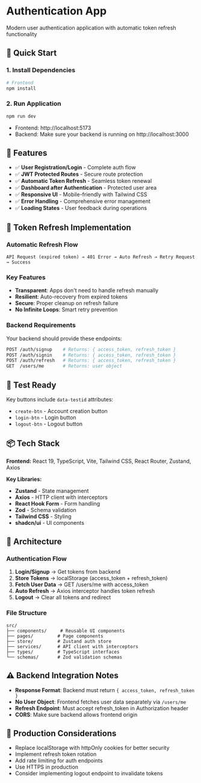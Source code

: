 # Authentication App

Modern user authentication application with automatic token refresh functionality

## 🚀 Quick Start

### 1. Install Dependencies

```bash
# Frontend
npm install

```

### 2. Run Application

```bash
npm run dev
```

- Frontend: http://localhost:5173
- Backend: Make sure your backend is running on http://localhost:3000

## 📱 Features

- ✅ **User Registration/Login** - Complete auth flow
- ✅ **JWT Protected Routes** - Secure route protection
- ✅ **Automatic Token Refresh** - Seamless token renewal
- ✅ **Dashboard after Authentication** - Protected user area
- ✅ **Responsive UI** - Mobile-friendly with Tailwind CSS
- ✅ **Error Handling** - Comprehensive error management
- ✅ **Loading States** - User feedback during operations

## 🔄 Token Refresh Implementation

### Automatic Refresh Flow

```
API Request (expired token) → 401 Error → Auto Refresh → Retry Request → Success
```

### Key Features

- **Transparent**: Apps don't need to handle refresh manually
- **Resilient**: Auto-recovery from expired tokens
- **Secure**: Proper cleanup on refresh failure
- **No Infinite Loops**: Smart retry prevention

### Backend Requirements

Your backend should provide these endpoints:

```bash
POST /auth/signup    # Returns: { access_token, refresh_token }
POST /auth/signin    # Returns: { access_token, refresh_token }
POST /auth/refresh   # Returns: { access_token, refresh_token }
GET  /users/me       # Returns: user object
```

## 🧪 Test Ready

Key buttons include `data-testid` attributes:

- `create-btn` - Account creation button
- `login-btn` - Login button
- `logout-btn` - Logout button

## 📦 Tech Stack

**Frontend:** React 19, TypeScript, Vite, Tailwind CSS, React Router, Zustand, Axios

**Key Libraries:**

- **Zustand** - State management
- **Axios** - HTTP client with interceptors
- **React Hook Form** - Form handling
- **Zod** - Schema validation
- **Tailwind CSS** - Styling
- **shadcn/ui** - UI components

## 🔧 Architecture

### Authentication Flow

1. **Login/Signup** → Get tokens from backend
2. **Store Tokens** → localStorage (access_token + refresh_token)
3. **Fetch User Data** → GET /users/me with access_token
4. **Auto Refresh** → Axios interceptor handles token refresh
5. **Logout** → Clear all tokens and redirect

### File Structure

```
src/
├── components/     # Reusable UI components
├── pages/         # Page components
├── store/         # Zustand auth store
├── services/      # API client with interceptors
├── types/         # TypeScript interfaces
└── schemas/       # Zod validation schemas
```

## ⚠️ Backend Integration Notes

- **Response Format**: Backend must return `{ access_token, refresh_token }`
- **No User Object**: Frontend fetches user data separately via `/users/me`
- **Refresh Endpoint**: Must accept refresh_token in Authorization header
- **CORS**: Make sure backend allows frontend origin

## 🚀 Production Considerations

- Replace localStorage with httpOnly cookies for better security
- Implement refresh token rotation
- Add rate limiting for auth endpoints
- Use HTTPS in production
- Consider implementing logout endpoint to invalidate tokens

